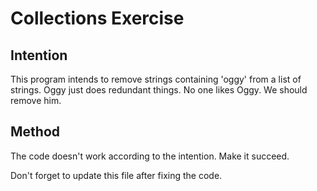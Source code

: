 # Collections Exercise

## Intention

This program intends to remove strings containing 'oggy' from a list of strings.
Oggy just does redundant things. No one likes Oggy. We should remove him.

## Method

The code doesn't work according to the intention. Make it succeed.

Don't forget to update this file after fixing the code.
